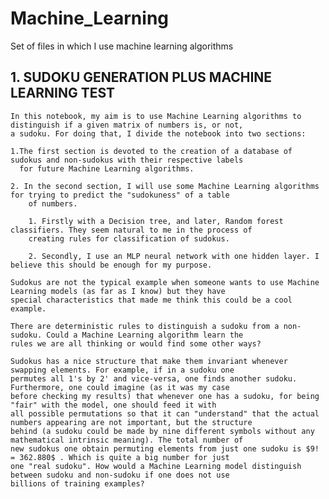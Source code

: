 # Machine_Learning
Set of files in which I use machine learning algorithms 

 ## 1.  SUDOKU GENERATION PLUS MACHINE LEARNING TEST

    In this notebook, my aim is to use Machine Learning algorithms to distinguish if a given matrix of numbers is, or not, 
    a sudoku. For doing that, I divide the notebook into two sections:

    1.The first section is devoted to the creation of a database of sudokus and non-sudokus with their respective labels 
      for future Machine Learning algorithms.

    2. In the second section, I will use some Machine Learning algorithms for trying to predict the "sudokuness" of a table 
        of numbers.
        
        1. Firstly with a Decision tree, and later, Random forest classifiers. They seem natural to me in the process of 
        creating rules for classification of sudokus.
        
        2. Secondly, I use an MLP neural network with one hidden layer. I believe this should be enough for my purpose.

    Sudokus are not the typical example when someone wants to use Machine Learning models (as far as I know) but they have 
    special characteristics that made me think this could be a cool example.

    There are deterministic rules to distinguish a sudoku from a non-sudoku. Could a Machine Learning algorithm learn the 
    rules we are all thinking or would find some other ways?

    Sudokus has a nice structure that make them invariant whenever swapping elements. For example, if in a sudoku one 
    permutes all 1's by 2' and vice-versa, one finds another sudoku. Furthermore, one could imagine (as it was my case 
    before checking my results) that whenever one has a sudoku, for being "fair" with the model, one should feed it with 
    all possible permutations so that it can "understand" that the actual numbers appearing are not important, but the structure 
    behind (a sudoku could be made by nine different symbols without any mathematical intrinsic meaning). The total number of 
    new sudokus one obtain permuting elements from just one sudoku is $9! = 362.880$ . Which is quite a big number for just 
    one "real sudoku". How would a Machine Learning model distinguish between sudoku and non-sudoku if one does not use 
    billions of training examples?

